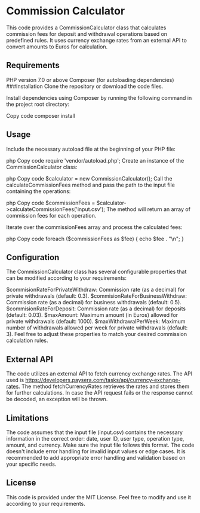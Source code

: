 # Commission Calculator
This code provides a CommissionCalculator class that calculates commission fees for deposit and withdrawal operations based on predefined rules. It uses currency exchange rates from an external API to convert amounts to Euros for calculation.

## Requirements
PHP version 7.0 or above
Composer (for autoloading dependencies)
###Installation
Clone the repository or download the code files.

Install dependencies using Composer by running the following command in the project root directory:

Copy code
composer install
## Usage
Include the necessary autoload file at the beginning of your PHP file:

php
Copy code
require 'vendor/autoload.php';
Create an instance of the CommissionCalculator class:

php
Copy code
$calculator = new CommissionCalculator();
Call the calculateCommissionFees method and pass the path to the input file containing the operations:

php
Copy code
$commissionFees = $calculator->calculateCommissionFees('input.csv');
The method will return an array of commission fees for each operation.

Iterate over the commissionFees array and process the calculated fees:

php
Copy code
foreach ($commissionFees as $fee) {
echo $fee . "\n";
}
## Configuration
The CommissionCalculator class has several configurable properties that can be modified according to your requirements:

$commisionRateForPrivateWithdraw: Commission rate (as a decimal) for private withdrawals (default: 0.3).
$commisionRateForBusinessWithdraw: Commission rate (as a decimal) for business withdrawals (default: 0.5).
$commisionRateForDeposit: Commission rate (as a decimal) for deposits (default: 0.03).
$maxAmount: Maximum amount (in Euros) allowed for private withdrawals (default: 1000).
$maxWithdrawalPerWeek: Maximum number of withdrawals allowed per week for private withdrawals (default: 3).
Feel free to adjust these properties to match your desired commission calculation rules.

## External API
The code utilizes an external API to fetch currency exchange rates. The API used is https://developers.paysera.com/tasks/api/currency-exchange-rates. The method fetchCurrencyRates retrieves the rates and stores them for further calculations. In case the API request fails or the response cannot be decoded, an exception will be thrown.

## Limitations
The code assumes that the input file (input.csv) contains the necessary information in the correct order: date, user ID, user type, operation type, amount, and currency. Make sure the input file follows this format.
The code doesn't include error handling for invalid input values or edge cases. It is recommended to add appropriate error handling and validation based on your specific needs.
## License
This code is provided under the MIT License. Feel free to modify and use it according to your requirements.